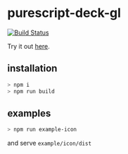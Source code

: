 # purescript-deck-gl

[![Build Status](https://travis-ci.org/f-o-a-m/purescript-deck-gl.svg?branch=master)](https://travis-ci.org/f-o-a-m/purescript-deck-gl)

Try it out [here](https://f-o-a-m.github.io/purescript-deck-gl/).

## installation

```bash
> npm i
> npm run build
```

## examples

```bash
> npm run example-icon
```

and serve `example/icon/dist`
